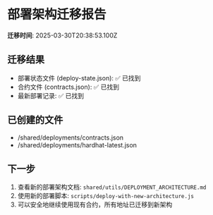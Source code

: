 # 部署架构迁移报告

**迁移时间**: 2025-03-30T20:38:53.100Z

## 迁移结果

- 部署状态文件 (deploy-state.json): ✅ 已找到
- 合约文件 (contracts.json): ✅ 已找到
- 最新部署记录: ✅ 已找到

## 已创建的文件

- /shared/deployments/contracts.json
- /shared/deployments/hardhat-latest.json

## 下一步

1. 查看新的部署架构文档: `shared/utils/DEPLOYMENT_ARCHITECTURE.md`
2. 使用新的部署脚本: `scripts/deploy-with-new-architecture.js`
3. 可以安全地继续使用现有合约，所有地址已迁移到新架构
